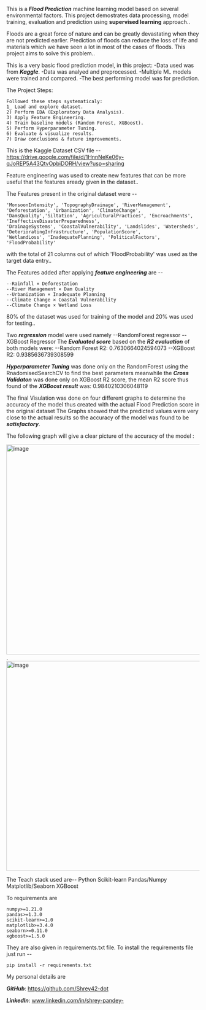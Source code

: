 This is a ***Flood Prediction*** machine learning model based on several environmental factors.
This project demostrates data processing, model training, evaluation and prediction using **supervised learning** approach..

Floods are a great force of nature and can be greatly devastating when they are not predicted earlier. Prediction of floods can reduce the loss of life and materials which we have seen a lot in most of the cases of floods. 
This project aims to solve this problem.. 

This is a very basic flood prediction model, in this project:
    -Data used was from ***Kaggle***.
    -Data was analyed and preprocessed.
    -Multiple ML models were trained and compared.
    -The best performing model was for prediction. 

The Project Steps:

    Followed these steps systematicaly:
    1_ Load and explore dataset.
    2) Perform EDA (Exploratory Data Analysis).
    3) Apply Feature Engineering.
    4) Train baseline models (Random Forest, XGBoost).
    5) Perform Hyperparameter Tuning.
    6) Evaluate & visualize results.
    7) Draw conclusions & future improvements.

This is the Kaggle Dataset CSV file -- https://drive.google.com/file/d/1HnnNeKe06y-qJoREP5A43QtvOpbiDORH/view?usp=sharing

Feature engineering was used to create new features that can be more useful that the features aready given in the dataset..

The Features present in the original dataset were -- 

    'MonsoonIntensity', 'TopographyDrainage', 'RiverManagement', 'Deforestation', 'Urbanization', 'ClimateChange', 
    'DamsQuality','Siltation', 'AgriculturalPractices', 'Encroachments', 'IneffectiveDisasterPreparedness',  
    'DrainageSystems', 'CoastalVulnerability', 'Landslides', 'Watersheds', 'DeterioratingInfrastructure', 'PopulationScore',
    'WetlandLoss', 'InadequatePlanning', 'PoliticalFactors', 'FloodProbability'
    
with the total of 21 columns out of which 'FloodProbability' was used as the target data entry..

The Features added after applying ***feature engineering*** are -- 

    --Rainfall × Deforestation
    --River Management × Dam Quality
    --Urbanization × Inadequate Planning
    --Climate Change × Coastal Vulnerability
    --Climate Change × Wetland Loss

80% of the dataset was used for training of the model and 20% was used for testing..

Two ***regression*** model were used namely 
    --RandomForest regressor 
    --XGBoost Regressor
The ***Evaluated score*** based on the ***R2 evaluation*** of both models were: 
    --Random Forest R2: 0.7630664024594073
    --XGBoost R2: 0.9385636739308599


***Hyperparameter Tuning*** was done only on the RandomForest using the RnadomisedSearchCV to find the best parameters meanwhile 
the ***Cross Validaton*** was done only on XGBoost R2 score, the mean R2 score thus found of the ***XGBoost result*** was: 
0.9840210306048119


The final Visulation was done on four different graphs to determine the accuracy of the model thus created with the actual Flood Prediction score in the original dataset 
The Graphs showed that the predicted values were very close to the actual results so the accuracy of the model was found to be ***satisfactory***. 

The following graph will give a clear picture of the accuracy of the model :


<img width="545" height="547" alt="image" src="https://github.com/user-attachments/assets/34474bcf-8c9f-4f8b-852d-f80f5e87a2f0" />
.

<img width="545" height="547" alt="image" src="https://github.com/user-attachments/assets/92ac8478-39a7-41da-9259-969c43e7cf14" />



The Teach stack used are--
  Python 
  Scikit-learn
  Pandas/Numpy
  Matplotlib/Seaborn
  XGBoost 
  

To requirements are
  
    numpy>=1.21.0
    pandas>=1.3.0
    scikit-learn>=1.0
    matplotlib>=3.4.0
    seaborn>=0.11.0
    xgboost>=1.5.0
  
They are also given in requirements.txt file. To install the requirements file just run -- 

    pip install -r requirements.txt
    

My personal details are 

  ***GitHub***: https://github.com/Shrey42-dot
  
  ***LinkedIn***: www.linkedin.com/in/shrey-pandey-





